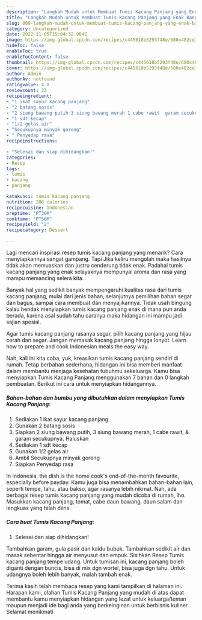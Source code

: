 ```yaml
---
description: "Langkah Mudah untuk Membuat Tumis Kacang Panjang yang Enak Banget"
title: "Langkah Mudah untuk Membuat Tumis Kacang Panjang yang Enak Banget"
slug: 809-langkah-mudah-untuk-membuat-tumis-kacang-panjang-yang-enak-banget
category: Uncategorized
date: 2022-11-05T15:04:32.984Z
image: https://img-global.cpcdn.com/recipes/c445618b5293f48e/680x482cq70/tumis-kacang-panjang-foto-resep-utama.jpg
hideToc: false
enableToc: true
enableTocContent: false
thumbnail: https://img-global.cpcdn.com/recipes/c445618b5293f48e/680x482cq70/tumis-kacang-panjang-foto-resep-utama.jpg
cover: https://img-global.cpcdn.com/recipes/c445618b5293f48e/680x482cq70/tumis-kacang-panjang-foto-resep-utama.jpg
author: Admin
authorAv: notfound
ratingvalue: 4.8
reviewcount: 23
recipeingredient:
- "1 ikat sayur kacang panjang"
- "2 batang sosis"
- "2 siung bawang putih 3 siung bawang merah 1 cabe rawit  garam secukupnya Haluskan"
- "1 sdt kecap"
- "1/2 gelas air"
- "Secukupnya minyak goreng"
- " Penyedap rasa"
recipeinstructions:

- "Selesai dan siap dihidangkan!"
categories:
- Resep
tags:
- tumis
- kacang
- panjang

katakunci: tumis kacang panjang 
nutrition: 286 calories
recipecuisine: Indonesian
preptime: "PT30M"
cooktime: "PT56M"
recipeyield: "2"
recipecategory: Dessert

---
```



Lagi mencari inspirasi resep tumis kacang panjang yang menarik? Cara menyiapkannya sangat gampang. Tapi Jika keliru mengolah maka hasilnya tidak akan memuaskan dan justru cenderung tidak enak. Padahal tumis kacang panjang yang enak selayaknya mempunyai aroma dan rasa yang mampu memancing selera kita.


Banyak hal yang sedikit banyak mempengaruhi kualitas rasa dari tumis kacang panjang, mulai dari jenis bahan, selanjutnya pemilihan bahan segar dan bagus, sampai cara membuat dan menyajikannya. Tidak usah bingung kalau hendak menyiapkan tumis kacang panjang enak di mana pun anda berada, karena asal sudah tahu caranya maka hidangan ini mampu jadi sajian spesial.

Agar tumis kacang panjang rasanya segar, pilih kacang panjang yang hijau cerah dan segar. Jangan memasak kacang panjang hingga lonyot. Learn how to prepare and cook Indonesian meals the easy way.


Nah, kali ini kita coba, yuk, kreasikan tumis kacang panjang sendiri di rumah. Tetap berbahan sederhana, hidangan ini bisa memberi manfaat dalam membantu menjaga kesehatan tubuhmu sekeluarga. Kamu bisa menyiapkan Tumis Kacang Panjang menggunakan 7 bahan dan 0 langkah pembuatan. Berikut ini cara untuk menyiapkan hidangannya.

<!--inarticleads1-->

##### Bahan-bahan dan bumbu yang dibutuhkan dalam menyiapkan Tumis Kacang Panjang:

1. Sediakan 1 ikat sayur kacang panjang
1. Gunakan 2 batang sosis
1. Siapkan 2 siung bawang putih, 3 siung bawang merah, 1 cabe rawit, &amp; garam secukupnya. Haluskan
1. Sediakan 1 sdt kecap
1. Gunakan 1/2 gelas air
1. Ambil Secukupnya minyak goreng
1. Siapkan  Penyedap rasa


In Indonesia, the dish is the home cook&#39;s end-of-the-month favourite, especially before payday. Kamu juga bisa menambahkan bahan-bahan lain, seperti tempe, tahu, atau bakso, agar rasanya lebih nikmat. Nah, ada berbagai resep tumis kacang panjang yang mudah dicoba di rumah, lho. Masukkan kacang panjang, tomat, cabe daun bawang, daun salam dan lengkuas yang telah diiris. 

<!--inarticleads2-->

##### Cara buat Tumis Kacang Panjang:


1. Selesai dan siap dihidangkan!

Tambahkan garam, gula pasir dan kaldu bubuk. Tambahkan sedikit air dan masak sebentar hingga air menyusut dan empuk. Sisihkan Resep Tumis kacang panjang tempe udang. Untuk tumisan ini, kacang panjang boleh diganti dengan buncis, bisa di mix dgn wortel, bisa juga dgn tahu. Untuk udangnya boleh lebih banyak, malah tambah enak. 

Terima kasih telah membaca resep yang kami tampilkan di halaman ini. Harapan kami, olahan Tumis Kacang Panjang yang mudah di atas dapat membantu kamu menyiapkan hidangan yang lezat untuk keluarga/teman maupun menjadi ide bagi anda yang berkeinginan untuk berbisnis kuliner. Selamat menikmati
